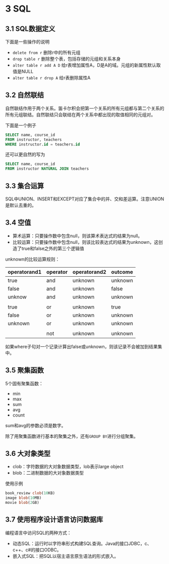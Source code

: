# 3 SQL

## 3.1 SQL数据定义

下面是一些操作的说明

- `delete from r` 删除r中的所有元组
- `drop table r` 删除整个表，包括存储的元组和关系本身
- `alter table r add A D` 给r表增加属性A，D是A的域。元组的新属性默认取值是NULL
- `alter table r drop A` 给r表删除属性A

## 3.2 自然联结

自然联结作用于两个关系。笛卡尔积会把第一个关系的所有元组都与第二个关系的所有元组联结。自然联结只会联结在两个关系中都出现的取值相同的元组对。

下面是一个例子

```sql
SELECT name, course_id
FROM instructor, teachers
WHERE instructor.id = teachers.id
```

还可以更自然的写为

```sql
SELECT name, course_id
FROM instructor NATURAL JOIN teachers
```

## 3.3 集合运算

SQL中UNION、INSERT和EXCEPT对应了集合中的并、交和差运算。注意UNION是默认去重的。

## 3.4 空值

- 算术运算：只要操作数中包含null，则该算术表达式的结果为null。
- 比较运算：只要操作数中包含null，则该比较表达式的结果为unknown，这创造了true和false之外的第三个逻辑值

unknown的比较运算规则：

| operatorand1 | operator | operatorand2 | outcome |
| :----------- | :------- | :----------- | :------ |
| true         | and      | unknown      | unknown |
| false        | and      | unknown      | false   |
| unknow       | and      | unknown      | unknown |
|              |          |              |         |
| true         | or       | unknown      | true    |
| false        | or       | unknown      | unknown |
| unknown      | or       | unknown      | unknown |
|              |          |              |         |
|              | not      | unknown      | unknown |

如果where子句对一个记录计算出false或unknown，则该记录不会被加到结果集中。

## 3.5 聚集函数

5个固有聚集函数：

- min
- max
- sum
- avg
- count

sum和avg的参数必须是数字。

除了用聚集函数进行基本的聚集之外，还有`GROUP BY`进行分组聚集。

## 3.6 大对象类型

- clob：字符数据的大对象数据类型，lob表示large object
- blob：二进制数据的大对象数据类型

使用示例

```sql
book_review clob(10KB)
image blob(10MB)
movie blob(2GB)
```

## 3.7 使用程序设计语言访问数据库

编程语言中访问SQL的两种方式：

- 动态SQL：运行时以字符串形式构建SQL查询。Java的接口JDBC，c、c++、c#的接口ODBC。
- 嵌入式SQL：把SQL以宿主语言原生语法的形式嵌入。
